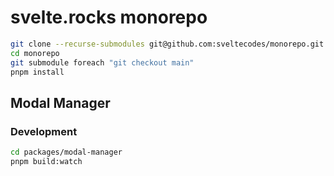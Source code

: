 # svelte.rocks monorepo

```bash
git clone --recurse-submodules git@github.com:sveltecodes/monorepo.git
cd monorepo
git submodule foreach "git checkout main"
pnpm install
```

## Modal Manager

### Development

```bash
cd packages/modal-manager
pnpm build:watch
```

